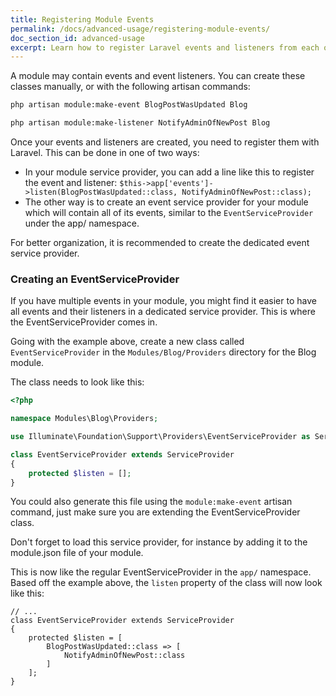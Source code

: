 ```yaml
---
title: Registering Module Events
permalink: /docs/advanced-usage/registering-module-events/
doc_section_id: advanced-usage
excerpt: Learn how to register Laravel events and listeners from each of your modules.
---
```


A module may contain events and event listeners. You can create these classes manually, or with
the following artisan commands:

```bash
php artisan module:make-event BlogPostWasUpdated Blog

php artisan module:make-listener NotifyAdminOfNewPost Blog
```

Once your events and listeners are created, you need to register them with Laravel. This can be done
in one of two ways:

- In your module service provider, you can add a line like this to register the event and listener:
`$this->app['events']->listen(BlogPostWasUpdated::class, NotifyAdminOfNewPost::class);`
- The other way is to create an event service provider for your module which will contain all of its
events, similar to the `EventServiceProvider` under the app/ namespace.

For better organization, it is recommended to create the dedicated event service provider.

### Creating an EventServiceProvider

If you have multiple events in your module, you might find it easier to have all events and their listeners in a
dedicated service provider. This is where the EventServiceProvider comes in.

Going with the example above, create a new class called `EventServiceProvider` in the `Modules/Blog/Providers`
directory for the Blog module.

The class needs to look like this:

```php
<?php

namespace Modules\Blog\Providers;

use Illuminate\Foundation\Support\Providers\EventServiceProvider as ServiceProvider;

class EventServiceProvider extends ServiceProvider
{
    protected $listen = [];
}
```

You could also generate this file using the `module:make-event` artisan command, just make sure you are extending
the EventServiceProvider class.

<div class="alert alert-success">
    <div class="alert-content">
        <p class="text-bold">
            Don't forget to load this service provider, for instance by adding it to the module.json
            file of your module.
        </p>
    </div>
</div>

This is now like the regular EventServiceProvider in the `app/` namespace. Based off the example above,
the `listen` property of the class will now look like this:

```php?start_inline=true
// ...
class EventServiceProvider extends ServiceProvider
{
    protected $listen = [
        BlogPostWasUpdated::class => [
            NotifyAdminOfNewPost::class
        ]
    ];
}
```